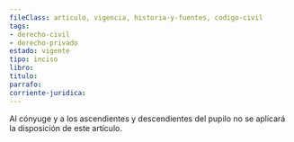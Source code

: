 ```yaml
---
fileClass: articulo, vigencia, historia-y-fuentes, codigo-civil
tags:
- derecho-civil
- derecho-privado
estado: vigente
tipo: inciso
libro:
titulo:
parrafo:
corriente-juridica:
---
```

Al cónyuge y a los ascendientes y descendientes del pupilo no se aplicará la disposición de este artículo.